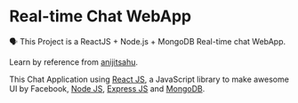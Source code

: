 # Real-time Chat WebApp
🗣 This Project is a ReactJS + Node.js + MongoDB Real-time chat WebApp.  

Learn by reference from [anijitsahu](https://github.com/anijitsahu).  

This Chat Application using [React JS](https://reactjs.org/docs/getting-started.html), a JavaScript library to make awesome UI by Facebook, [Node JS](https://nodejs.org/en/docs), [Express JS](https://expressjs.com/en/api.html) and [MongoDB](https://docs.mongodb.com/).
